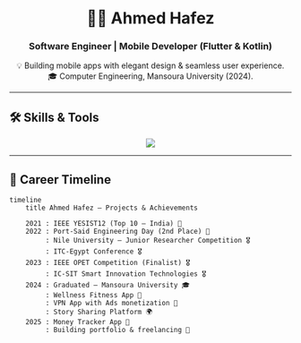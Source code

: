 <div align="center">

# 👨‍💻 Ahmed Hafez  
### Software Engineer | Mobile Developer (Flutter & Kotlin)

💡 Building mobile apps with elegant design & seamless user experience.  
🎓 Computer Engineering, Mansoura University (2024).  

</div>

---

## 🛠 Skills & Tools  

<p align="center">
  <img src="https://skillicons.dev/icons?i=dart,kotlin,flutter,androidstudio,idea,firebase,sqlite,postgres,git,figma,c,cpp,python" />
</p>

---

## 🚀 Career Timeline  

```mermaid
timeline
    title Ahmed Hafez – Projects & Achievements

    2021 : IEEE YESIST12 (Top 10 – India) 🏅
    2022 : Port-Said Engineering Day (2nd Place) 🥈
         : Nile University – Junior Researcher Competition 🎖️
         : ITC-Egypt Conference 🎖️
    2023 : IEEE OPET Competition (Finalist) 🎖️
         : IC-SIT Smart Innovation Technologies 🎖️
    2024 : Graduated – Mansoura University 🎓
         : Wellness Fitness App 📱
         : VPN App with Ads monetization 📱
         : Story Sharing Platform 🌍
    2025 : Money Tracker App 📱
         : Building portfolio & freelancing 🚀
